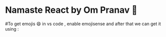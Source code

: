# Namaste React by Om Pranav 🚀
#To get emojis 😄 in vs code , enable emojisense and after that we can get it using :
